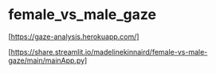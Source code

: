 # female_vs_male_gaze


[https://gaze-analysis.herokuapp.com/]

[https://share.streamlit.io/madelinekinnaird/female-vs-male-gaze/main/mainApp.py]
